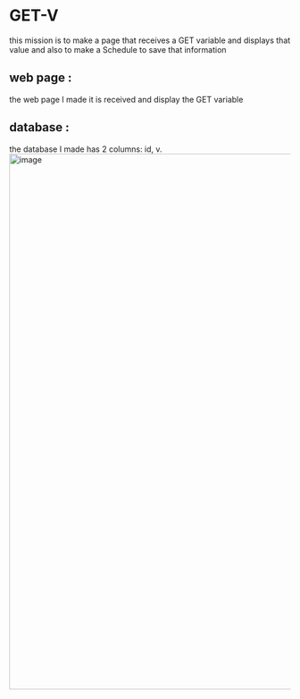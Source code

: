 # GET-V
this mission is to make a page that receives a GET variable and displays that value and also to make a Schedule to save that information  

## web page : 

the web page I made it is received and display the GET variable 



## database : 
the database I made has 2 columns: id, v.
<img width="960" alt="image" src="https://github.com/shahad23abdullah/GET-V/assets/139658520/4ea5a1fe-1aca-4cbd-bedb-16bd9374ad37">
